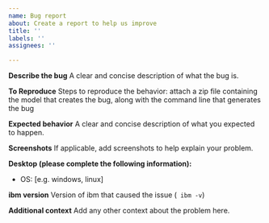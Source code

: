 ```yaml
---
name: Bug report
about: Create a report to help us improve
title: ''
labels: ''
assignees: ''

---
```


**Describe the bug**
A clear and concise description of what the bug is.

**To Reproduce**
Steps to reproduce the behavior:
attach a zip file containing the model that creates the bug, along with the command line that generates the bug

**Expected behavior**
A clear and concise description of what you expected to happen.

**Screenshots**
If applicable, add screenshots to help explain your problem.

**Desktop (please complete the following information):**
 - OS: [e.g. windows, linux]
 

**ibm version**
Version of ibm that caused the issue (``` ibm -v```)

**Additional context**
Add any other context about the problem here.
